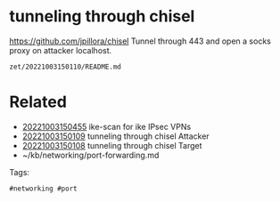 # tunneling through chisel
https://github.com/jpillora/chisel
Tunnel through 443 and open a socks proxy on attacker localhost.

` zet/20221003150110/README.md `

# Related

- [20221003150455](/zet/20221003150455/README.md) ike-scan for ike IPsec VPNs
- [20221003150109](/zet/20221003150109/README.md) tunneling through chisel Attacker
- [20221003150108](/zet/20221003150108/README.md) tunneling through chisel Target
- ~/kb/networking/port-forwarding.md

Tags:

    #networking #port 
